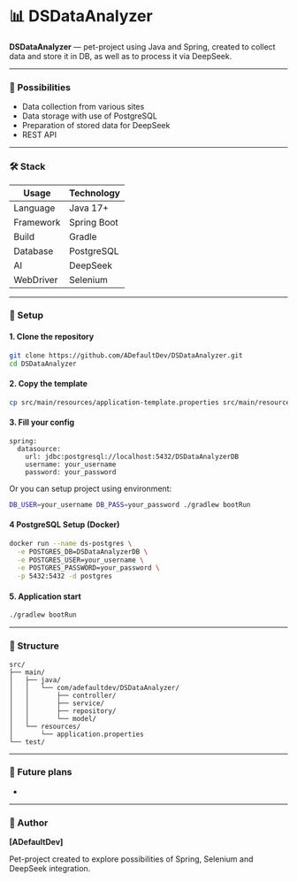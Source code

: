 # 📊 DSDataAnalyzer

**DSDataAnalyzer** —  pet-project using Java and Spring, created to collect data and store it in DB, as well as to process it via DeepSeek.

---

### 🚀 Possibilities

- Data collection from various sites
- Data storage with use of PostgreSQL
- Preparation of stored data for DeepSeek
- REST API

---

### 🛠️ Stack

| Usage          | Technology     |
| -------------- | -------------- |
| Language       | Java 17+       |
| Framework      | Spring Boot    |
| Build          | Gradle         |
| Database       | PostgreSQL     |
| AI             | DeepSeek       |
| WebDriver      | Selenium       |

---

### 📆 Setup

#### 1. Clone the repository

```bash
git clone https://github.com/ADefaultDev/DSDataAnalyzer.git
cd DSDataAnalyzer
```

#### 2. Copy the template

```bash
cp src/main/resources/application-template.properties src/main/resources/application.properties
```

#### 3. Fill your config

```properties
spring:
  datasource:
    url: jdbc:postgresql://localhost:5432/DSDataAnalyzerDB
    username: your_username 
    password: your_password
```

Or you can setup project using environment:

```bash
DB_USER=your_username DB_PASS=your_password ./gradlew bootRun
```

#### 4 PostgreSQL Setup (Docker)

```bash
docker run --name ds-postgres \
  -e POSTGRES_DB=DSDataAnalyzerDB \
  -e POSTGRES_USER=your_username \
  -e POSTGRES_PASSWORD=your_password \
  -p 5432:5432 -d postgres
```

#### 5. Application start

```bash
./gradlew bootRun
```

---

### 💃 Structure

```
src/
├── main/
│   ├── java/
│   │   └── com/adefaultdev/DSDataAnalyzer/
│   │       ├── controller/
│   │       ├── service/
│   │       ├── repository/
│   │       └── model/
│   └── resources/
│       └── application.properties
└── test/
```

---

### 📌 Future plans

-

---

### 🤖 Author

**[ADefaultDev]**

Pet-project created to explore possibilities of Spring, Selenium and DeepSeek integration.

